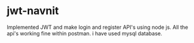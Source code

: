 # jwt-navnit
Implemented JWT and make login and register API's using node js. All the api's working fine within postman.   i have used mysql database.
